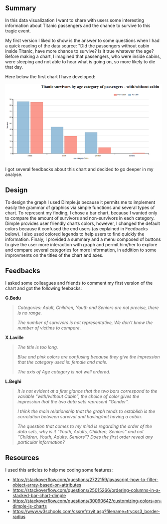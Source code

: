 ## Summary 

In this data visualization I want to share with users some interesting information about Titanic passengers and the chance to survive to this tragic event.

My first version I liked to show is the answer to some questions when I had a quick reading of the data source: "Did the passengers without cabin inside Titanic, have more chance to survive? Is it true whatever the age? Before making a chart, I imagined that passengers, who were inside cabins, were sleeping and not able to hear what is going on, so more likely to die that day. 

 Here below the first chart I have developed:

![alt text](https://github.com/SouhailMok/DataVisualzation/blob/master/images/version1.png)

I got several feedbacks about this chart and decided to go deeper in my analyse.

## Design

To design the graph I used Dimple.js because it permits me to implement easily the grammar of graphics via simple functions and several types of chart. To represent my finding, I chose a bar chart, because I wanted only to compare the amount of survivors and non-survivors in each category. Dimple provides user friendly charts colors, however, I changed the default colors because it confused the end users (as explained in Feedbacks below). I also used colored legends to help users to find quickly the information. Finaly, I provided a summary and a menu composed of buttons to give the user more interaction with graph and permit him/her to explore and compare several categories for more information, in addition to some improvments on the titles of the chart and axes.

## Feedbacks
 I asked some colleagues and friends to comment my first version of the chart and got the following feebacks:
 
 **G.Bedu** 
 >*Categories: Adult, Children, Youth and Seniors are not precise, there is no range.*
 >
 >*The number of survivors is not representative, We don't know the number of victims to compare.*
  
  **X.Laville**
  >*The title is too long.*
  >
  >*Blue and pink colors are confusing because they give the impression that the category used is: female and male.*
  >
  >*The axis of Age category is not well ordered.*

  **L.Beghi**
  >*It is not evident at a first glance that the two bars correspond to the variable “with/without Cabin”, the choice of color gives the impression that the two data sets represent “Gender”.*
  >
  >*I think the main relationship that the graph tends to establish is the correlation between survival and having/not having a cabin.* 
  >
 >*The question that comes to my mind is regarding the order of the data sets, why is it “Youth, Adults, Children, Seniors” and not “Children, Youth, Adults, Seniors”? Does the first order reveal any particular information?*
 
## Resources

I used this articles to help me coding some features:
- https://stackoverflow.com/questions/2722159/javascript-how-to-filter-object-array-based-on-attributes
- https://stackoverflow.com/questions/25015266/ordering-columns-in-a-stacked-bar-chart-dimple
- https://stackoverflow.com/questions/30090642/customizing-colors-on-dimple-js-charts
- https://www.w3schools.com/cssref/tryit.asp?filename=trycss3_border-radius

